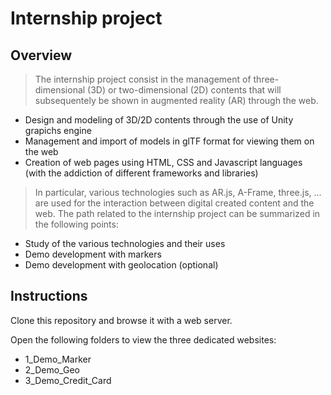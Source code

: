 # Internship project
## Overview
> The internship project consist in the management of three-dimensional (3D) or two-dimensional (2D) contents that will subsequentely be shown in augmented reality (AR) through the web.
 - Design and modeling of 3D/2D contents through the use of Unity grapichs engine
 - Management and import of models in glTF format for viewing them on the web
 - Creation of web pages using HTML, CSS and Javascript languages (with the addiction of different frameworks and libraries)
> In particular, various technologies such as AR.js, A-Frame, three.js, ... are used for the interaction between digital created content and the web.
The path related to the internship project can be summarized in the following points:
 - Study of the various technologies and their uses
 - Demo development with markers
 - Demo development with geolocation (optional)

## Instructions
Clone this repository and browse it with a web server.

Open the following folders to view the three dedicated websites:
 - 1_Demo_Marker
 - 2_Demo_Geo
 - 3_Demo_Credit_Card